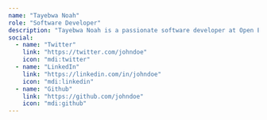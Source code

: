 ```yaml
---
name: "Tayebwa Noah"
role: "Software Developer"
description: "Tayebwa Noah is a passionate software developer at Open Elements with a deep love for open-source collaboration. Over the years, he has made contributions to various prominent open-source projects, including OpenMRS, HOTOSM, Eclipse Adoptium, Eclipse EE4J, and Jakarta EE. His dedication to open-source innovation earned him a place as a participant in the prestigious Google Summer of Code 2024 program."
social:
  - name: "Twitter"
    link: "https://twitter.com/johndoe"
    icon: "mdi:twitter"
  - name: "LinkedIn"
    link: "https://linkedin.com/in/johndoe"
    icon: "mdi:linkedin"
  - name: "Github"
    link: "https://github.com/johndoe"
    icon: "mdi:github"
---
```

